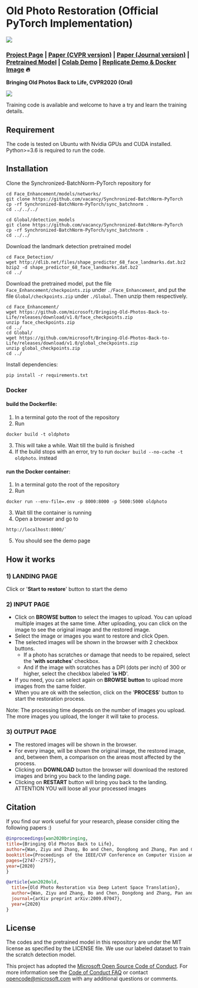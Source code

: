# Old Photo Restoration (Official PyTorch Implementation)

<img src='imgs/0001.jpg'/>

### [Project Page](http://raywzy.com/Old_Photo/) | [Paper (CVPR version)](https://arxiv.org/abs/2004.09484) | [Paper (Journal version)](https://arxiv.org/pdf/2009.07047v1.pdf) | [Pretrained Model](https://hkustconnect-my.sharepoint.com/:f:/g/personal/bzhangai_connect_ust_hk/Em0KnYOeSSxFtp4g_dhWdf0BdeT3tY12jIYJ6qvSf300cA?e=nXkJH2) | [Colab Demo](https://colab.research.google.com/drive/1NEm6AsybIiC5TwTU_4DqDkQO0nFRB-uA?usp=sharing)  | [Replicate Demo & Docker Image](https://replicate.ai/zhangmozhe/bringing-old-photos-back-to-life) :fire:

**Bringing Old Photos Back to Life, CVPR2020 (Oral)**


<img src='imgs/HR_result.png'>

Training code is available and welcome to have a try and learn the training details. 


## Requirement
The code is tested on Ubuntu with Nvidia GPUs and CUDA installed. Python>=3.6 is required to run the code.

## Installation

Clone the Synchronized-BatchNorm-PyTorch repository for

```
cd Face_Enhancement/models/networks/
git clone https://github.com/vacancy/Synchronized-BatchNorm-PyTorch
cp -rf Synchronized-BatchNorm-PyTorch/sync_batchnorm .
cd ../../../
```

```
cd Global/detection_models
git clone https://github.com/vacancy/Synchronized-BatchNorm-PyTorch
cp -rf Synchronized-BatchNorm-PyTorch/sync_batchnorm .
cd ../../
```

Download the landmark detection pretrained model

```
cd Face_Detection/
wget http://dlib.net/files/shape_predictor_68_face_landmarks.dat.bz2
bzip2 -d shape_predictor_68_face_landmarks.dat.bz2
cd ../
```

Download the pretrained model, put the file `Face_Enhancement/checkpoints.zip` under `./Face_Enhancement`, and put the file `Global/checkpoints.zip` under `./Global`. Then unzip them respectively.

```
cd Face_Enhancement/
wget https://github.com/microsoft/Bringing-Old-Photos-Back-to-Life/releases/download/v1.0/face_checkpoints.zip
unzip face_checkpoints.zip
cd ../
cd Global/
wget https://github.com/microsoft/Bringing-Old-Photos-Back-to-Life/releases/download/v1.0/global_checkpoints.zip
unzip global_checkpoints.zip
cd ../
```

Install dependencies:

```
pip install -r requirements.txt
```


### Docker

#### build the Dockerfile:

1. In a terminal goto the root of the repository
2. Run 
```
docker build -t oldphoto
```
3. This will take a while. Wait till the build is finished
4. If the build stops with an error, try to run ```docker build --no-cache -t oldphoto```. instead

#### run the Docker container:
1. In a terminal goto the root of the repository
2. Run 
```
docker run --env-file=.env -p 8000:8000 -p 5000:5000 oldphoto
```
3. Wait till the container is running
4. Open a browser and go to 
```
http://localhost:8000/`
```
5. You should see the demo page

## How it works

### 1) LANDING PAGE
Click or '**Start to restore**' button to start the demo

### 2) INPUT PAGE
- Click on **BROWSE button** to select the images to upload. You can upload multiple images at the same time. After uploading, you can click on the image to see the original image and the restored image. 
- Select the image or images you want to restore and click Open.
- The selected images will be shown in the browser with 2 checkbox buttons. 
  - If a photo has scratches or damage that needs to be repaired, select the '**with scratches**' checkbox. 
  - And if the image with scratches has a DPI (dots per inch) of 300 or higher, select the checkbox labeled '**is HD**'.
- If you need, you can select again on  **BROWSE button** to upload more images from the same folder.
- When you are ok with the selection, click on the '**PROCESS**' button to start the restoration process.<br>

Note: The processing time depends on the number of images you upload. The more images you upload, the longer it will take to process.

### 3) OUTPUT PAGE
- The restored images will be shown in the browser.
- For every image, will be shown the original image, the restored image, and, between them, a comparison on the areas most affected by the process.
- Clicking on **DOWNLOAD** button the browser will download the restored images and bring you back to the landing page.
- Clicking on **RESTART** button will bring you back to the landing. ATTENTION YOU will loose all your processed images



## Citation

If you find our work useful for your research, please consider citing the following papers :)

```bibtex
@inproceedings{wan2020bringing,
title={Bringing Old Photos Back to Life},
author={Wan, Ziyu and Zhang, Bo and Chen, Dongdong and Zhang, Pan and Chen, Dong and Liao, Jing and Wen, Fang},
booktitle={Proceedings of the IEEE/CVF Conference on Computer Vision and Pattern Recognition},
pages={2747--2757},
year={2020}
}
```

```bibtex
@article{wan2020old,
  title={Old Photo Restoration via Deep Latent Space Translation},
  author={Wan, Ziyu and Zhang, Bo and Chen, Dongdong and Zhang, Pan and Chen, Dong and Liao, Jing and Wen, Fang},
  journal={arXiv preprint arXiv:2009.07047},
  year={2020}
}
```


## License

The codes and the pretrained model in this repository are under the MIT license as specified by the LICENSE file. We use our labeled dataset to train the scratch detection model.

This project has adopted the [Microsoft Open Source Code of Conduct](https://opensource.microsoft.com/codeofconduct/). For more information see the [Code of Conduct FAQ](https://opensource.microsoft.com/codeofconduct/faq/) or contact [opencode@microsoft.com](mailto:opencode@microsoft.com) with any additional questions or comments.
